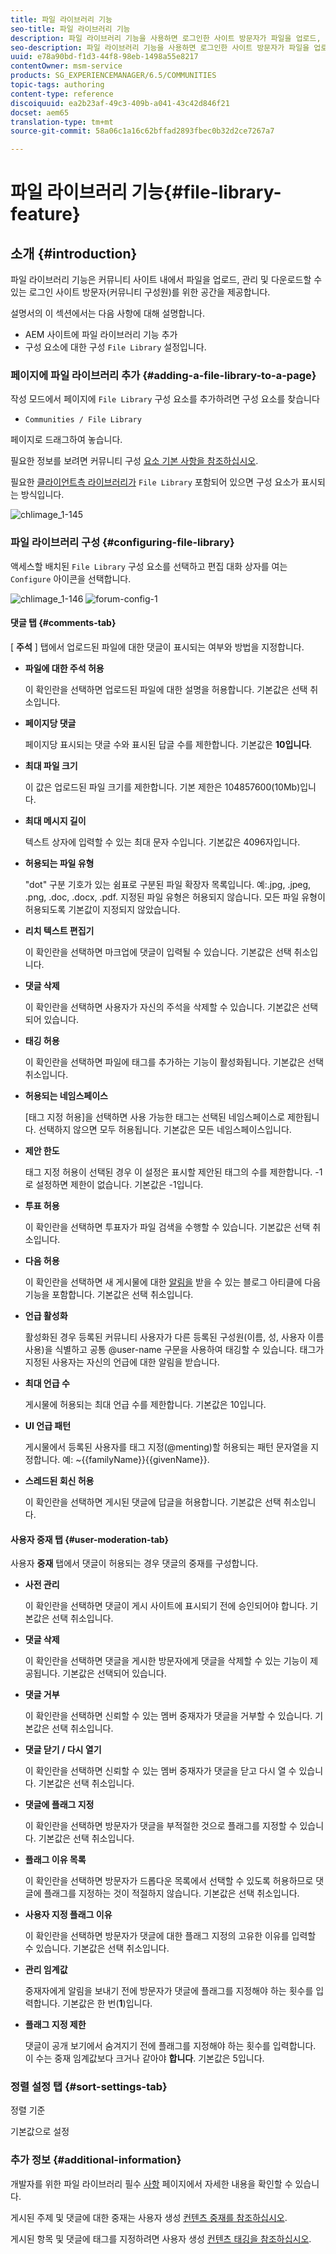 ```yaml
---
title: 파일 라이브러리 기능
seo-title: 파일 라이브러리 기능
description: 파일 라이브러리 기능을 사용하면 로그인한 사이트 방문자가 파일을 업로드, 관리 및 다운로드할 수 있습니다
seo-description: 파일 라이브러리 기능을 사용하면 로그인한 사이트 방문자가 파일을 업로드, 관리 및 다운로드할 수 있습니다
uuid: e78a90bd-f1d3-44f8-98eb-1498a55e8217
contentOwner: msm-service
products: SG_EXPERIENCEMANAGER/6.5/COMMUNITIES
topic-tags: authoring
content-type: reference
discoiquuid: ea2b23af-49c3-409b-a041-43c42d846f21
docset: aem65
translation-type: tm+mt
source-git-commit: 58a06c1a16c62bffad2893fbec0b32d2ce7267a7

---
```



# 파일 라이브러리 기능{#file-library-feature}

## 소개 {#introduction}

파일 라이브러리 기능은 커뮤니티 사이트 내에서 파일을 업로드, 관리 및 다운로드할 수 있는 로그인 사이트 방문자(커뮤니티 구성원)를 위한 공간을 제공합니다.

설명서의 이 섹션에서는 다음 사항에 대해 설명합니다.

* AEM 사이트에 파일 라이브러리 기능 추가
* 구성 요소에 대한 구성 `File Library` 설정입니다.

### 페이지에 파일 라이브러리 추가 {#adding-a-file-library-to-a-page}

작성 모드에서 페이지에 `File Library` 구성 요소를 추가하려면 구성 요소를 찾습니다

* `Communities / File Library`

페이지로 드래그하여 놓습니다.

필요한 정보를 보려면 커뮤니티 구성 [요소 기본 사항을 참조하십시오](/help/communities/basics.md).

필요한 [클라이언트측 라이브러리가](/help/communities/essentials-file-library.md#essentials-for-client-side) `File Library` 포함되어 있으면 구성 요소가 표시되는 방식입니다.

![chlimage_1-145](assets/chlimage_1-145.png)

### 파일 라이브러리 구성 {#configuring-file-library}

액세스할 배치된 `File Library` 구성 요소를 선택하고 편집 대화 상자를 여는 `Configure` 아이콘을 선택합니다.

![chlimage_1-146](assets/chlimage_1-146.png) ![forum-config-1](assets/forum-config-1.png)

#### 댓글 탭 {#comments-tab}

[ **주석** ] 탭에서 업로드된 파일에 대한 댓글이 표시되는 여부와 방법을 지정합니다.

* **파일에 대한 주석 허용**

   이 확인란을 선택하면 업로드된 파일에 대한 설명을 허용합니다. 기본값은 선택 취소입니다.

* **페이지당 댓글**

   페이지당 표시되는 댓글 수와 표시된 답글 수를 제한합니다. 기본값은 **10입니다**.

* **최대 파일 크기**

   이 값은 업로드된 파일 크기를 제한합니다. 기본 제한은 104857600(10Mb)입니다.

* **최대 메시지 길이**

   텍스트 상자에 입력할 수 있는 최대 문자 수입니다. 기본값은 4096자입니다.

* **허용되는 파일 유형**

   &quot;dot&quot; 구분 기호가 있는 쉼표로 구분된 파일 확장자 목록입니다. 예:.jpg, .jpeg, .png, .doc, .docx, .pdf. 지정된 파일 유형은 허용되지 않습니다. 모든 파일 유형이 허용되도록 기본값이 지정되지 않았습니다.

* **리치 텍스트 편집기**

   이 확인란을 선택하면 마크업에 댓글이 입력될 수 있습니다. 기본값은 선택 취소입니다.

* **댓글 삭제**

   이 확인란을 선택하면 사용자가 자신의 주석을 삭제할 수 있습니다. 기본값은 선택되어 있습니다.

* **태깅 허용**

   이 확인란을 선택하면 파일에 태그를 추가하는 기능이 활성화됩니다. 기본값은 선택 취소입니다.

* **허용되는 네임스페이스**

   [태그 지정 허용]을 선택하면 사용 가능한 태그는 선택된 네임스페이스로 제한됩니다. 선택하지 않으면 모두 허용됩니다. 기본값은 모든 네임스페이스입니다.

* **제안 한도**

   태그 지정 허용이 선택된 경우 이 설정은 표시할 제안된 태그의 수를 제한합니다. -1로 설정하면 제한이 없습니다. 기본값은 -1입니다.

* **투표 허용**

   이 확인란을 선택하면 투표자가 파일 검색을 수행할 수 있습니다. 기본값은 선택 취소입니다.

* **다음 허용**

   이 확인란을 선택하면 새 게시물에 대한 [알림을](/help/communities/notifications.md) 받을 수 있는 블로그 아티클에 다음 기능을 포함합니다. 기본값은 선택 취소입니다.

* **언급 활성화**

   활성화된 경우 등록된 커뮤니티 사용자가 다른 등록된 구성원(이름, 성, 사용자 이름 사용)을 식별하고 공통 @user-name 구문을 사용하여 태깅할 수 있습니다. 태그가 지정된 사용자는 자신의 언급에 대한 알림을 받습니다.

* **최대 언급 수**

   게시물에 허용되는 최대 언급 수를 제한합니다. 기본값은 10입니다.

* **UI 언급 패턴**

   게시물에서 등록된 사용자를 태그 지정(@menting)할 허용되는 패턴 문자열을 지정합니다. 예: ~{{familyName}}{{givenName}}.

* **스레드된 회신 허용**

   이 확인란을 선택하면 게시된 댓글에 답글을 허용합니다. 기본값은 선택 취소입니다.

#### 사용자 중재 탭 {#user-moderation-tab}

사용자 **중재** 탭에서 댓글이 허용되는 경우 댓글의 중재를 구성합니다.

* **사전 관리**

   이 확인란을 선택하면 댓글이 게시 사이트에 표시되기 전에 승인되어야 합니다. 기본값은 선택 취소입니다.

* **댓글 삭제**

   이 확인란을 선택하면 댓글을 게시한 방문자에게 댓글을 삭제할 수 있는 기능이 제공됩니다. 기본값은 선택되어 있습니다.

* **댓글 거부**

   이 확인란을 선택하면 신뢰할 수 있는 멤버 중재자가 댓글을 거부할 수 있습니다. 기본값은 선택 취소입니다.

* **댓글 닫기 / 다시 열기**

   이 확인란을 선택하면 신뢰할 수 있는 멤버 중재자가 댓글을 닫고 다시 열 수 있습니다. 기본값은 선택 취소입니다.

* **댓글에 플래그 지정**

   이 확인란을 선택하면 방문자가 댓글을 부적절한 것으로 플래그를 지정할 수 있습니다. 기본값은 선택 취소입니다.

* **플래그 이유 목록**

   이 확인란을 선택하면 방문자가 드롭다운 목록에서 선택할 수 있도록 허용하므로 댓글에 플래그를 지정하는 것이 적절하지 않습니다. 기본값은 선택 취소입니다.

* **사용자 지정 플래그 이유**

   이 확인란을 선택하면 방문자가 댓글에 대한 플래그 지정의 고유한 이유를 입력할 수 있습니다. 기본값은 선택 취소입니다.

* **관리 임계값**

   중재자에게 알림을 보내기 전에 방문자가 댓글에 플래그를 지정해야 하는 횟수를 입력합니다. 기본값은 한 번(**1**)입니다.

* **플래그 지정 제한**

   댓글이 공개 보기에서 숨겨지기 전에 플래그를 지정해야 하는 횟수를 입력합니다. 이 수는 중재 임계값보다 크거나 같아야 **합니다**. 기본값은 5입니다.

### 정렬 설정 탭 {#sort-settings-tab}

정렬 기준

기본값으로 설정

### 추가 정보 {#additional-information}

개발자를 위한 파일 라이브러리 필수 [사항](/help/communities/essentials-file-library.md) 페이지에서 자세한 내용을 확인할 수 있습니다.

게시된 주제 및 댓글에 대한 중재는 사용자 생성 [컨텐츠 중재를 참조하십시오](/help/communities/moderate-ugc.md).

게시된 항목 및 댓글에 태그를 지정하려면 사용자 생성 [컨텐츠 태깅을 참조하십시오](/help/communities/tag-ugc.md).
